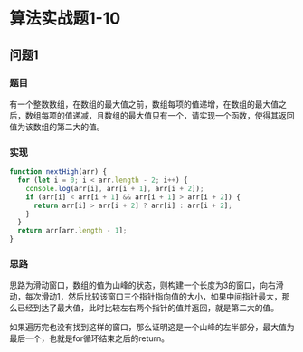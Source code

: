 # 算法实战题1-10

## 问题1

### 题目

有一个整数数组，在数组的最大值之前，数组每项的值递增，在数组的最大值之后，数组每项的值递减，且数组的最大值只有一个，请实现一个函数，使得其返回值为该数组的第二大的值。

### 实现

```javascript
function nextHigh(arr) {
  for (let i = 0; i < arr.length - 2; i++) {
    console.log(arr[i], arr[i + 1], arr[i + 2]);
    if (arr[i] < arr[i + 1] && arr[i + 1] > arr[i + 2]) {
      return arr[i] > arr[i + 2] ? arr[i] : arr[i + 2];
    }
  }
  return arr[arr.length - 1];
}
```

### 思路

思路为滑动窗口，数组的值为山峰的状态，则构建一个长度为3的窗口，向右滑动，每次滑动1，然后比较该窗口三个指针指向值的大小，如果中间指针最大，那么已经到达了最大值，此时比较左右两个指针的值并返回，就是第二大的值。

如果遍历完也没有找到这样的窗口，那么证明这是一个山峰的左半部分，最大值为最后一个，也就是for循环结束之后的return。